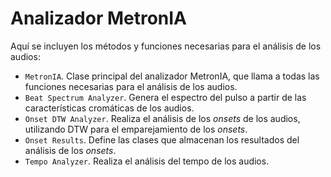 # Analizador MetronIA

Aquí se incluyen los métodos y funciones necesarias para el análisis de los audios:  

- `MetronIA`. Clase principal del analizador MetronIA, que llama a todas las funciones necesarias para el análisis de los audios.
- `Beat Spectrum Analyzer`. Genera el espectro del pulso a partir de las características cromáticas de los audios.
- `Onset DTW Analyzer`. Realiza el análisis de los *onsets* de los audios, utilizando DTW para el emparejamiento de los *onsets*.
- `Onset Results`. Define las clases que almacenan los resultados del análisis de los *onsets*.
- `Tempo Analyzer`. Realiza el análisis del tempo de los audios.